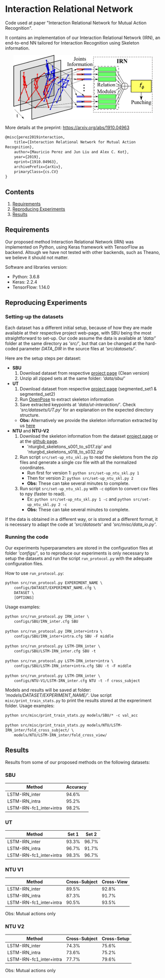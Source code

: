 # Interaction Relational Network
Code used at paper "Interaction Relational Network for Mutual Action Recognition".

It contains an implementation of our Interaction Relational Network (IRN), an end-to-end NN tailored for Interaction Recognition using Skeleton information. 

<div align="center">
    <img src="./summary_IRN.png", width="450">
</div>

More details at the preprint: https://arxiv.org/abs/1910.04963

```
@misc{perez2019interaction,
    title={Interaction Relational Network for Mutual Action Recognition},
    author={Mauricio Perez and Jun Liu and Alex C. Kot},
    year={2019},
    eprint={1910.04963},
    archivePrefix={arXiv},
    primaryClass={cs.CV}
}
```

## Contents
1. [Requirements](#requirements)
2. [Reproducing Experiments](#reproducing-experiments)
3. [Results](#results)

## Requirements

Our proposed method Interaction Relational Network (IRN) was implemented on Python, using Keras framework with TensorFlow as backend. Altough we have not tested with other backends, such as Theano, we believe it should not matter.

Software and libraries version:

- Python: 3.6.8
- Keras: 2.2.4
- TensorFlow: 1.14.0

## Reproducing Experiments

### Setting-up the datasets

Each dataset has a different initial setup, because of how they are made available at their respective project web-page, with SBU being the most straightforward to set-up.
Our code assume the data is available at *'data/'* folder at the same directory as *'src/'*, but that can be changed at the hard-coded parameter *DATA_DIR* in the source files at *'src/datasets/'*.

Here are the setup steps per dataset:

- **SBU**
	1. Download dataset from respective [project page](https://www3.cs.stonybrook.edu/~kyun/research/kinect_interaction/index.html) (Clean version)
	1. Unzip all zipped sets at the same folder: *'data/sbu/'*
- **UT**
	1. Download dataset from respective [project page](http://cvrc.ece.utexas.edu/SDHA2010/Human_Interaction.html#Data) (segmented_set1 & segmented_set2)
	1. Run [OpenPose](https://github.com/CMU-Perceptual-Computing-Lab/openpose) to extract skeleton information
	1. Save extracted keypoints at *'data/ut-interaction/'*. Check *'src/datasets/UT.py'* for an explanation on the expected directory structure.
	- **Obs:** Alternatively we provide the skeleton information extracted by us [here](https://drive.google.com/file/d/1gh_1OBjUbfBg2KEmypfZxgmoguoXpRZp/view?usp=sharing)
- **NTU** and **NTU-V2**
	1. Download the skeleton information from the dataset [project page](http://rose1.ntu.edu.sg/datasets/actionrecognition.asp) or at the [github page](https://github.com/shahroudy/NTURGB-D/).
		- 'nturgbd_skeletons_s001_to_s017.zip' and 'nturgbd_skeletons_s018_to_s032.zip'
	1. Run script `src/set-up_ntu_skl.py` to read the skeletons from the zip files and generate a single csv file with all the normalized coordinates.
		- Run first for version 1: `python src/set-up_ntu_skl.py 1`
		- Then for version 2: `python src/set-up_ntu_skl.py 2`
		- **Obs:** These can take several minutes to complete.
	1. Run script `src/set-up_ntu_skl.py` with `-c` option to convert csv files to npy (faster to read).
		- Ex: `python src/set-up_ntu_skl.py 1 -c` and `python src/set-up_ntu_skl.py 2 -c`
		- **Obs:** These can take several minutes to complete.

If the data is obtained in a different way, or is stored at a different format,
it is necessary to adapt the code at *'src/datasets'* and *'src/misc/data_io.py'*.

### Running the code

Our experiments hyperparameters are stored in the configuration files at folder *'configs/'*, so to reproduce our experiments is only necessary to setup the datasets and run the script `run_protocol.py` with the adequate configuration files.

How to use `run_protocol.py`:

```
python src/run_protocol.py EXPERIMENT_NAME \
	configs/DATASET/EXPERIMENT_NAME.cfg \
	DATASET \
	[OPTIONS]
```

Usage examples:

```
python src/run_protocol.py IRN_inter \
	configs/SBU/IRN_inter.cfg SBU

python src/run_protocol.py IRN_inter+intra \
	configs/SBU/IRN_inter+intra.cfg SBU -F middle

python src/run_protocol.py LSTM-IRN_inter \
	configs/SBU/LSTM-IRN_inter.cfg SBU -t

python src/run_protocol.py LSTM-IRN_inter+intra \
	configs/SBU/LSTM-IRN_inter+intra.cfg SBU -t -F middle

python src/run_protocol.py LSTM-IRN_inter \
	configs/NTU-V1/LSTM-IRN_inter.cfg NTU -t -f cross_subject
```

Models and results will be saved at folder: *'models/DATASET/EXPERIMENT_NAME/'*. Use script `misc/print_train_stats.py` to print the results stored at the expreriment folder. Usage examples:

```
python src/misc/print_train_stats.py models/SBU/* -c val_acc

python src/misc/print_train_stats.py models/NTU/LSTM-IRN_inter/fold_cross_subject/ \
	models/NTU/LSTM-IRN_inter/fold_cross_view/ 
```

## Results

Results from some of our proposed methods on the following datasets:

### SBU

Method | Accuracy
------------ | -------------
LSTM-IRN_inter | 94.6%
LSTM-IRN_intra | 95.2%
LSTM-IRN-fc1_inter+intra | 98.2%

### UT

Method | Set 1 | Set 2
------------ | ------------- | -------------
LSTM-IRN_inter | 93.3% | 96.7%
LSTM-IRN_intra | 96.7% | 91.7%
LSTM-IRN-fc1_inter+intra | 98.3% | 96.7%

### NTU V1

Method | Cross-Subject | Cross-View
------------ | ------------- | -------------
LSTM-IRN_inter | 89.5% | 92.8%
LSTM-IRN_intra | 87.3% | 91.7%
LSTM-IRN-fc1_inter+intra | 90.5% | 93.5%

Obs: Mutual actions only

### NTU V2

Method | Cross-Subject | Cross-Setup
------------ | ------------- | -------------
LSTM-IRN_inter | 74.3% | 75.6%
LSTM-IRN_intra | 73.6% | 75.2%
LSTM-IRN-fc1_inter+intra | 77.7% | 79.6%

Obs: Mutual actions only
